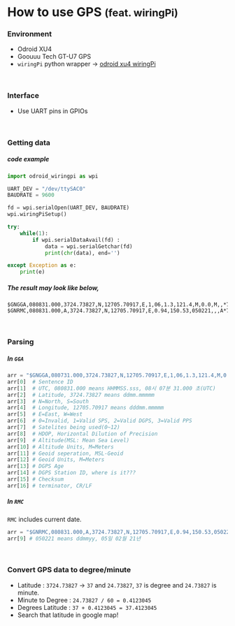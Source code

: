 # How to use GPS <small>(feat. wiringPi)</small> #

### Environment ###
* Odroid XU4
* Goouuu Tech GT-U7 GPS
* `wiringPi` python wrapper -> [odroid xu4 wiringPi](https://wiki.odroid.com/odroid-xu4/application_note/gpio/wiringpi)

<br>

### Interface ###
* Use UART pins in GPIOs

<br>

### Getting data ###
##### code example #####
```python
import odroid_wiringpi as wpi

UART_DEV = "/dev/ttySAC0"
BAUDRATE = 9600

fd = wpi.serialOpen(UART_DEV, BAUDRATE)
wpi.wiringPiSetup()

try:
    while(1):
        if wpi.serialDataAvail(fd) :
            data = wpi.serialGetchar(fd)
            print(chr(data), end='')

except Exception as e:
    print(e)
```

##### The result may look like below, #####
```
$GNGGA,080831.000,3724.73827,N,12705.70917,E,1,06,1.3,121.4,M,0.0,M,,*70
$GNRMC,080831.000,A,3724.73827,N,12705.70917,E,0.94,150.53,050221,,,A*7B
```

<br>

### Parsing ###
##### In `GGA` #####
```python
arr = "$GNGGA,080731.000,3724.73827,N,12705.70917,E,1,06,1.3,121.4,M,0.0,M,,*70".split(',')
arr[0]  # Sentence ID
arr[1]  # UTC, 080831.000 means HHMMSS.sss, 08시 07분 31.000 초(UTC)
arr[2]  # Latitude, 3724.73827 means ddmm.mmmmm
arr[3]  # N=North, S=South
arr[4]  # Longitude, 12705.70917 means dddmm.mmmmm
arr[5]  # E=East, W=West
arr[6]  # 0=Invalid, 1=Valid SPS, 2=Valid DGPS, 3=Valid PPS
arr[7]  # Satelites being used(0~12)
arr[8]  # HDOP, Horizontal Dilution of Precision
arr[9]  # Altitude(MSL: Mean Sea Level)
arr[10] # Altitude Units, M=Meters
arr[11] # Geoid seperation, MSL-Geoid
arr[12] # Geoid Units, M=Meters
arr[13] # DGPS Age
arr[14] # DGPS Station ID, where is it???
arr[15] # Checksum
arr[16] # terminator, CR/LF
```

##### In `RMC` #####
`RMC` includes current date.
```python
arr = "$GNRMC,080831.000,A,3724.73827,N,12705.70917,E,0.94,150.53,050221,,,A*7B".split(',');
arr[9] # 050221 means ddmmyy, 05일 02월 21년
```

<br>

### Convert GPS data to degree/minute ###
* Latitude : `3724.73827` -> `37` and `24.73827`, `37` is degree and `24.73827` is minute.  
* Minute to Degree : `24.73827 / 60 = 0.4123045`  
* Degrees Latitude : `37 + 0.4123045 = 37.4123045`
* Search that latitude in google map!